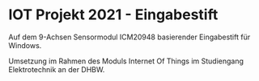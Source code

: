 # IOT Projekt 2021 - Eingabestift

Auf dem 9-Achsen Sensormodul ICM20948 basierender Eingabestift für Windows.

Umsetzung im Rahmen des Moduls Internet Of Things im Studiengang Elektrotechnik an der DHBW.
